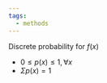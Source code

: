 ```yaml
---
tags:
  - methods
---
```

Discrete probability for $f(x)$
- $0\leq p(x)\leq 1, \forall x$
- $\Sigma p(x)=1$
